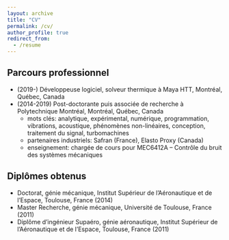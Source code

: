 ```yaml
---
layout: archive
title: "CV"
permalink: /cv/
author_profile: true
redirect_from:
  - /resume
---
```


Parcours professionnel
---
* (2019-) Développeuse logiciel, solveur thermique à Maya HTT, Montréal, Québec, Canada
* (2014-2019) Post-doctorante puis associée de recherche à Polytechnique Montréal, Montréal, Québec, Canada
  * mots clés: analytique, expérimental, numérique, programmation, vibrations, acoustique, phénomènes non-linéaires, conception, traitement du signal, turbomachines
  * partenaires industriels: Safran (France), Elasto Proxy (Canada)
  * enseignement: chargée de cours pour MEC6412A – Contrôle du bruit des systèmes mécaniques

Diplômes obtenus
---
* Doctorat, génie mécanique, Institut Supérieur de l’Aéronautique et de l’Espace, Toulouse, France (2014)
* Master Recherche, génie mécanique, Université de Toulouse, France (2011)
* Diplôme d’ingénieur Supaéro, génie aéronautique, Institut Supérieur de l’Aéronautique et de l’Espace, Toulouse, France (2011)